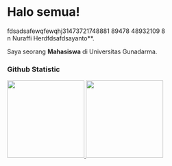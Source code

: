 # Halo semua! 
 
fdsadsafewqfewqhj31473721748881 89478 48932109 8 <br> n Nuraffi Herdfdsafdsayanto**.<br>
 
Saya seorang **Mahasiswa** di Universitas Gunadarma.<br>

### Github Statistic
<p align="left">
<a href="https://github.com/dimasmds">
  <img height="180em" src="https://github-readme-stats-eight-theta.vercel.app/api?username=mlvmalvinn&show_icons=true&theme=algolia&include_all_commits=true&count_private=true"/>
  <img height="180em" src="https://github-readme-stats-eight-theta.vercel.app/api/top-langs/?username=mlvmalvinn&layout=compact&langs_count=8&theme=algolia"/>
</a>
</p>
